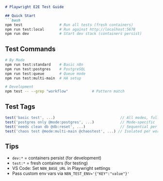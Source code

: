 ```markdown
# Playwright E2E Test Guide

## Quick Start
```bash
npm test                 # Run all tests (fresh containers)
npm run test:local       # Run against http://localhost:5678
npm run dev              # Start dev stack (containers persist)
```

## Test Commands
```bash
# By Mode
npm run test:standard    # Basic n8n
npm run test:postgres    # PostgreSQL
npm run test:queue       # Queue mode
npm run test:multi-main  # HA setup

# Development
npm test -- --grep "workflow"           # Pattern match
```



## Test Tags
```typescript
test('basic test', ...)                              // All modes, fully parallel
test('postgres only @mode:postgres', ...)            // Mode-specific
test('needs clean db @db:reset', ...)                // Sequential per worker
test('chaos test @mode:multi-main @chaostest', ...) // Isolated per worker
```

## Tips
- `dev:*` = containers persist (for development)
- `test:*` = fresh containers (for testing)
- VS Code: Set `N8N_BASE_URL` in Playwright settings
- Pass custom env vars via `N8N_TEST_ENV='{"KEY":"value"}'`
